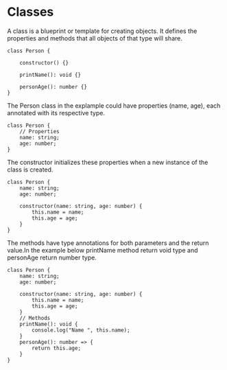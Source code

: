 # Classes
A class is a blueprint or template for creating objects. It defines the properties and methods that all objects of that type will share.
```
class Person {

    constructor() {}

    printName(): void {}

    personAge(): number {}
}
```

The Person class in the explample could have properties (name, age), each annotated with its respective type.

```
class Person {
    // Properties
    name: string;
    age: number;
}
```

The constructor initializes these properties when a new instance of the class is created.

```
class Person {
    name: string;
    age: number;

    constructor(name: string, age: number) {
        this.name = name;
        this.age = age;
    }
} 
```
The methods have type annotations for both parameters and the return value.In the example below printName method return void type and personAge return number type.

```
class Person {
    name: string;
    age: number;

    constructor(name: string, age: number) {
        this.name = name;
        this.age = age;
    }
    // Methods
    printName(): void {
        console.log("Name ", this.name);
    }
    personAge(): number => {
        return this.age;
    }
} 
```